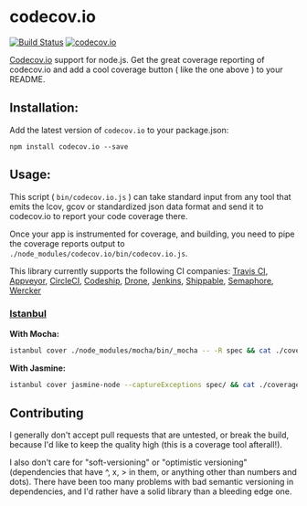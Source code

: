 # codecov.io

[![Build Status][travis-image]][travis-url] [![codecov.io](https://codecov.io/github/cainus/codecov.io/coverage.svg?branch=master)](https://codecov.io/github/cainus/codecov.io?branch=master)

[Codecov.io](https://codecov.io/) support for node.js.  Get the great coverage reporting of codecov.io and add a cool coverage button ( like the one above ) to your README.

## Installation:
Add the latest version of `codecov.io` to your package.json:
```
npm install codecov.io --save
```

## Usage:

This script ( `bin/codecov.io.js` ) can take standard input from any tool that emits the lcov, gcov or standardized json data format and send it to codecov.io to report your code coverage there.

Once your app is instrumented for coverage, and building, you need to pipe the coverage reports output to `./node_modules/codecov.io/bin/codecov.io.js`.

This library currently supports the following CI companies: [Travis CI](https://travis-ci.org/), [Appveyor](https://appveyor.com/), [CircleCI](https://circleci.com/), [Codeship](https://codeship.io/), [Drone](https://drone.io/), [Jenkins](http://jenkins-ci.org/), [Shippable](https://shippable.com/), [Semaphore](https://semaphoreapp.com/), [Wercker](https://wercker.com/)


### [Istanbul](https://github.com/gotwarlost/istanbul)

**With Mocha:**

```sh
istanbul cover ./node_modules/mocha/bin/_mocha -- -R spec && cat ./coverage/coverage.json | ./node_modules/codecov.io/bin/codecov.io.js
```

**With Jasmine:**

```sh
istanbul cover jasmine-node --captureExceptions spec/ && cat ./coverage/coverage.json | ./node_modules/codecov.io/bin/codecov.io.js
```

[travis-image]: https://travis-ci.org/cainus/codecov.io.svg?branch=master
[travis-url]: https://travis-ci.org/cainus/codecov.io


## Contributing

I generally don't accept pull requests that are untested, or break the build, because I'd like to keep the quality high (this is a coverage tool afterall!).

I also don't care for "soft-versioning" or "optimistic versioning" (dependencies that have ^, x, > in them, or anything other than numbers and dots).  There have been too many problems with bad semantic versioning in dependencies, and I'd rather have a solid library than a bleeding edge one.
